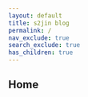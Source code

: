 ```yaml
---
layout: default
title: s2jin blog
permalink: /
nav_exclude: true
search_exclude: true
has_children: true
---
```


## Home


